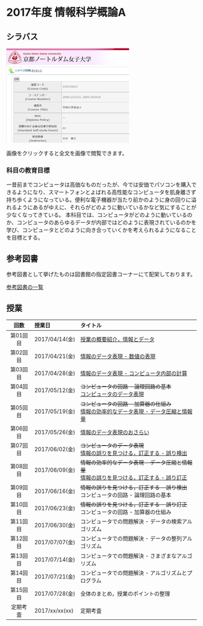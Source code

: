 # 2017年度 情報科学概論A

## シラバス

[![](2017iisA/syllabus-mini.png)](2017iisA/syllabus.png)

画像をクリックすると全文を画像で閲覧できます。

### 科目の教育目標

一昔前までコンピュータは高価なものだったが、今では安価でパソコンを購入できるようになり、スマートフォンとよばれる高性能なコンピュータを肌身離さず持ち歩くようになっている。便利な電子機器が当たり前かのように身の回りに溢れるようにあるがゆえに、それらがどのように動いているかなど気にすることが少なくなってきている。
本科目では、コンピュータがどのように動いているのか、コンピュータのあらゆるデータが内部ではどのように表現されているのかを学び、コンピュータとどのように向き合っていくかを考えられるようになることを目標とする。

## 参考図書

参考図書として挙げたものは図書館の指定図書コーナーにて配架しております。

[参考図書の一覧](2017iisA/references.md)

## 授業

| 回数 | 授業日 | タイトル |
|:-:|:--|:--|
|第01回目|2017/04/14(金)|[授業の概要紹介，情報とデータ](2017iisA/01.md)|
|第02回目|2017/04/21(金)|[情報のデータ表現 - 数値の表現](2017iisA/02.md)|
|第03回目|2017/04/28(金)|[情報のデータ表現 - コンピュータ内部の計算](2017iisA/03.md)|
|第04回目|2017/05/12(金)|~~コンピュータの回路 - 論理回路の基本~~<br />[コンピュータのデータ表現](2017iisA/04.md)|
|第05回目|2017/05/19(金)|~~コンピュータの回路 - 加算器の仕組み~~<br />[情報の効率的なデータ表現 - データ圧縮と情報量](2017iisA/05.md)|
|第06回目|2017/05/26(金)|[情報のデータ表現のおさらい](2017iisA/06.md)|
|第07回目|2017/06/02(金)|~~コンピュータのデータ表現~~<br />[情報の誤りを見つける，訂正する - 誤り検出](2017iisA/07.md)|
|第08回目|2017/06/09(金)|~~情報の効率的なデータ表現 - データ圧縮と情報量~~<br />[情報の誤りを見つける，訂正する - 誤り訂正](2017iisA/08.md)|
|第09回目|2017/06/16(金)|~~情報の誤りを見つける，訂正する - 誤り検出~~<br />コンピュータの回路 - 論理回路の基本|
|第10回目|2017/06/23(金)|~~情報の誤りを見つける，訂正する - 誤り訂正~~<br />コンピュータの回路 - 加算器の仕組み|
|第11回目|2017/06/30(金)|コンピュータでの問題解決 - データの検索アルゴリズム|
|第12回目|2017/07/07(金)|コンピュータでの問題解決 - データの整列アルゴリズム|
|第13回目|2017/07/14(金)|コンピュータでの問題解決 - さまざまなアルゴリズム|
|第14回目|2017/07/21(金)|コンピュータでの問題解決 - アルゴリズムとプログラム|
|第15回目|2017/07/28(金)|全体のまとめ，授業のポイントの整理|
|定期考査|2017/xx/xx(xx)|定期考査|
